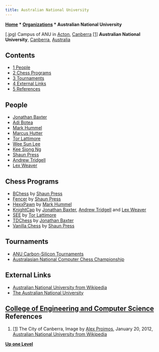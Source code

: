 ```yaml
---
title: Australian National University
---
```

**[Home](Home "Home") * [Organizations](Organizations "Organizations") * Australian National University**

\[.jpg) Campus of ANU in [Acton](https://en.wikipedia.org/wiki/Acton,_Australian_Capital_Territory), [Canberra](https://en.wikipedia.org/wiki/Canberra) <a id="cite-note-1" href="#cite-ref-1">[1]</a>
**Australian National University**, [Canberra](https://en.wikipedia.org/wiki/Canberra), [Australia](https://en.wikipedia.org/wiki/Australia)

## Contents

- [1 People](#people)
- [2 Chess Programs](#chess-programs)
- [3 Tournaments](#tournaments)
- [4 External Links](#external-links)
- [5 References](#references)

## People

- [Jonathan Baxter](Jonathan_Baxter "Jonathan Baxter")
- [Adi Botea](Adi_Botea "Adi Botea")
- [Mark Hummel](Mark_Hummel "Mark Hummel")
- [Marcus Hutter](Marcus_Hutter "Marcus Hutter")
- [Tor Lattimore](Tor_Lattimore "Tor Lattimore")
- [Wee Sun Lee](Wee_Sun_Lee "Wee Sun Lee")
- [Kee Siong Ng](index.php?title=Kee_Siong_Ng&action=edit&redlink=1 "Kee Siong Ng (page does not exist)")
- [Shaun Press](Shaun_Press "Shaun Press")
- [Andrew Tridgell](Andrew_Tridgell "Andrew Tridgell")
- [Lex Weaver](Lex_Weaver "Lex Weaver")

## Chess Programs

- [BChess](index.php?title=BChess&action=edit&redlink=1 "BChess (page does not exist)") by [Shaun Press](Shaun_Press "Shaun Press")
- [Fencer](Fencer "Fencer") by [Shaun Press](Shaun_Press "Shaun Press")
- [HexxPawn](HexxPawn "HexxPawn") by [Mark Hummel](Mark_Hummel "Mark Hummel")
- [KnightCap](KnightCap "KnightCap") by [Jonathan Baxter](Jonathan_Baxter "Jonathan Baxter"), [Andrew Tridgell](Andrew_Tridgell "Andrew Tridgell") and [Lex Weaver](Lex_Weaver "Lex Weaver")
- [SEE](SEE "SEE") by [Tor Lattimore](Tor_Lattimore "Tor Lattimore")
- [TDChess](TDChess "TDChess") by [Jonathan Baxter](Jonathan_Baxter "Jonathan Baxter")
- [Vanilla Chess](Vanilla_Chess "Vanilla Chess") by [Shaun Press](Shaun_Press "Shaun Press")

## Tournaments

- [ANU Carbon-Silicon Tournaments](ANU_Carbon-Silicon_Tournaments "ANU Carbon-Silicon Tournaments")
- [Australasian National Computer Chess Championship](Australasian_National_Computer_Chess_Championship "Australasian National Computer Chess Championship")

## External Links

- [Australian National University from Wikipedia](https://en.wikipedia.org/wiki/Australian_National_University)
- [The Australian National University](http://www.anu.edu.au/)

## [College of Engineering and Computer Science](http://cecs.anu.edu.au/) References

1. <a id="cite-ref-1" href="#cite-note-1">[1]</a> The City of Canberra, Image by [Alex Proimos](https://www.flickr.com/people/34120957@N04), January 20, 2012, [Australian National University from Wikipedia](https://en.wikipedia.org/wiki/Australian_National_University)

**[Up one Level](Organizations "Organizations")**


